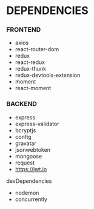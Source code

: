 # DEPENDENCIES

### FRONTEND

- axios
- react-router-dom
- redux
- react-redux
- redux-thunk
- redux-devtools-extension
- moment
- react-moment

### BACKEND

- express
- express-validator
- bcryptjs
- config
- gravatar
- jsonwebtoken
- mongoose
- request
- https://jwt.io

devDependencies

- nodemon
- concurrently
